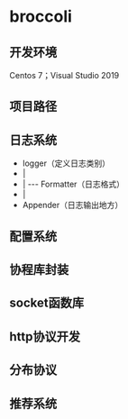 # broccoli
## 开发环境
Centos 7；Visual Studio 2019

## 项目路径

## 日志系统
 - logger（定义日志类别）
 - |
 - |	--- Formatter（日志格式）
 - |
 - Appender（日志输出地方）

## 配置系统




## 协程库封装

## socket函数库
## http协议开发
## 分布协议
## 推荐系统